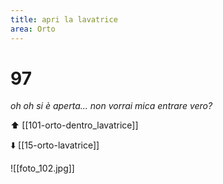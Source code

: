 ```yaml
---
title: apri la lavatrice
area: Orto
---
```

# 97
_oh oh si è aperta... non vorrai mica entrare vero?_

⬆️  [[101-orto-dentro_lavatrice]]

⬇️ [[15-orto-lavatrice]]

![[foto_102.jpg]]